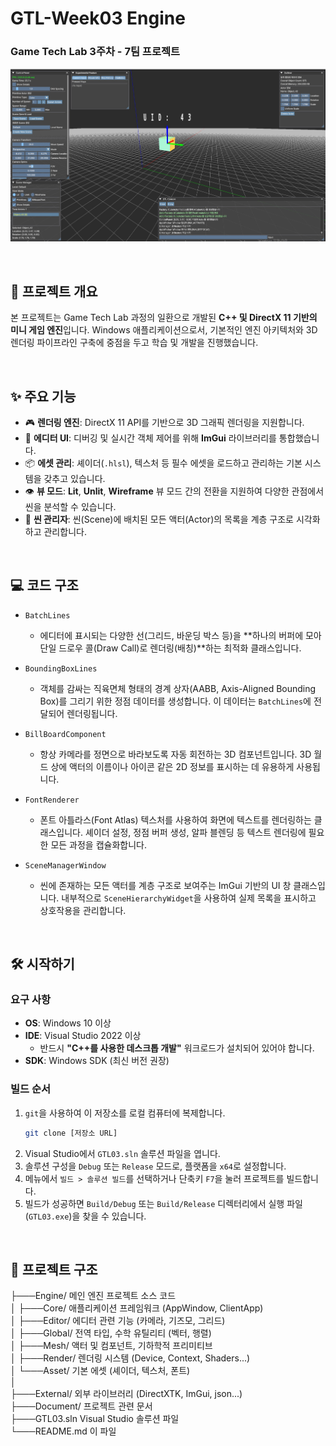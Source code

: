 # GTL-Week03 Engine
### Game Tech Lab 3주차 - 7팀 프로젝트

 ![Engine_Editor](Engine_Editor.jpg)

<br>

## 📖 프로젝트 개요

본 프로젝트는 Game Tech Lab 과정의 일환으로 개발된 **C++ 및 DirectX 11 기반의 미니 게임 엔진**입니다. Windows 애플리케이션으로서, 기본적인 엔진 아키텍처와 3D 렌더링 파이프라인 구축에 중점을 두고 학습 및 개발을 진행했습니다.

<br>

## ✨ 주요 기능

* 🎮 **렌더링 엔진**: DirectX 11 API를 기반으로 3D 그래픽 렌더링을 지원합니다.
* 🎨 **에디터 UI**: 디버깅 및 실시간 객체 제어를 위해 **ImGui** 라이브러리를 통합했습니다.
* 📦 **에셋 관리**: 셰이더(`.hlsl`), 텍스처 등 필수 에셋을 로드하고 관리하는 기본 시스템을 갖추고 있습니다.
* 👁️ **뷰 모드**: **Lit**, **Unlit**, **Wireframe** 뷰 모드 간의 전환을 지원하여 다양한 관점에서 씬을 분석할 수 있습니다.
* 🌳 **씬 관리자**: 씬(Scene)에 배치된 모든 액터(Actor)의 목록을 계층 구조로 시각화하고 관리합니다.

<br>

## 💻 코드 구조

* `BatchLines`
    * 에디터에 표시되는 다양한 선(그리드, 바운딩 박스 등)을 **하나의 버퍼에 모아 단일 드로우 콜(Draw Call)로 렌더링(배칭)**하는 최적화 클래스입니다.

* `BoundingBoxLines`
    * 객체를 감싸는 직육면체 형태의 경계 상자(AABB, Axis-Aligned Bounding Box)를 그리기 위한 정점 데이터를 생성합니다. 이 데이터는 `BatchLines`에 전달되어 렌더링됩니다.

* `BillBoardComponent`
    * 항상 카메라를 정면으로 바라보도록 자동 회전하는 3D 컴포넌트입니다. 3D 월드 상에 액터의 이름이나 아이콘 같은 2D 정보를 표시하는 데 유용하게 사용됩니다.

* `FontRenderer`
    * 폰트 아틀라스(Font Atlas) 텍스처를 사용하여 화면에 텍스트를 렌더링하는 클래스입니다. 셰이더 설정, 정점 버퍼 생성, 알파 블렌딩 등 텍스트 렌더링에 필요한 모든 과정을 캡슐화합니다.

* `SceneManagerWindow`
    * 씬에 존재하는 모든 액터를 계층 구조로 보여주는 ImGui 기반의 UI 창 클래스입니다. 내부적으로 `SceneHierarchyWidget`을 사용하여 실제 목록을 표시하고 상호작용을 관리합니다.

<br>

## 🛠️ 시작하기

### 요구 사항

* **OS**: Windows 10 이상
* **IDE**: Visual Studio 2022 이상
    * 반드시 **"C++를 사용한 데스크톱 개발"** 워크로드가 설치되어 있어야 합니다.
* **SDK**: Windows SDK (최신 버전 권장)

### 빌드 순서

1.  `git`을 사용하여 이 저장소를 로컬 컴퓨터에 복제합니다.
    ```bash
    git clone [저장소 URL]
    ```
2.  Visual Studio에서 `GTL03.sln` 솔루션 파일을 엽니다.
3.  솔루션 구성을 `Debug` 또는 `Release` 모드로, 플랫폼을 `x64`로 설정합니다.
4.  메뉴에서 `빌드 > 솔루션 빌드`를 선택하거나 단축키 `F7`을 눌러 프로젝트를 빌드합니다.
5.  빌드가 성공하면 `Build/Debug` 또는 `Build/Release` 디렉터리에서 실행 파일(`GTL03.exe`)을 찾을 수 있습니다.

<br>

## 📂 프로젝트 구조
├───Engine/             메인 엔진 프로젝트 소스 코드<br>
│   ├───Core/           애플리케이션 프레임워크 (AppWindow, ClientApp)<br>
│   ├───Editor/         에디터 관련 기능 (카메라, 기즈모, 그리드)<br>
│   ├───Global/         전역 타입, 수학 유틸리티 (벡터, 행렬)<br>
│   ├───Mesh/           액터 및 컴포넌트, 기하학적 프리미티브<br>
│   ├───Render/         렌더링 시스템 (Device, Context, Shaders...)<br>
│   └───Asset/          기본 에셋 (셰이더, 텍스처, 폰트)<br>
│<br>
├───External/           외부 라이브러리 (DirectXTK, ImGui, json...)<br>
├───Document/           프로젝트 관련 문서<br>
├───GTL03.sln           Visual Studio 솔루션 파일<br>
└───README.md           이 파일<br>